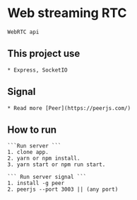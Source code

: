# Web streaming RTC
    WebRTC api

## This project use
    * Express, SocketIO

## Signal
    * Read more [Peer](https://peerjs.com/)

## How to run
    ```Run server ```
    1. clone app.
    2. yarn or npm install.
    3. yarn start or npm run start.

    ``` Run server signal ```
    1. install -g peer
    2. peerjs --port 3003 || (any port)